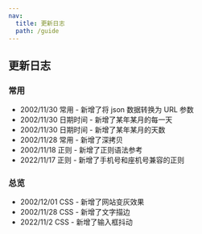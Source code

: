 ```yaml
---
nav:
  title: 更新日志
  path: /guide
---
```


## 更新日志

### 常用

- 2002/11/30 常用 - 新增了将 json 数据转换为 URL 参数
- 2002/11/30 日期时间 - 新增了某年某月的每一天
- 2002/11/30 日期时间 - 新增了某年某月的天数
- 2002/11/28 常用 - 新增了深拷贝
- 2002/11/18 正则 - 新增了正则语法参考
- 2022/11/17 正则 - 新增了手机号和座机号兼容的正则

### 总览

- 2002/12/01 CSS - 新增了网站变灰效果
- 2002/11/28 CSS - 新增了文字描边
- 2022/11/2 CSS - 新增了输入框抖动
